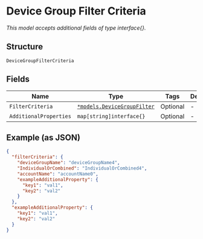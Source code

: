 
# Device Group Filter Criteria

*This model accepts additional fields of type interface{}.*

## Structure

`DeviceGroupFilterCriteria`

## Fields

| Name | Type | Tags | Description |
|  --- | --- | --- | --- |
| `FilterCriteria` | [`*models.DeviceGroupFilter`](../../doc/models/device-group-filter.md) | Optional | - |
| `AdditionalProperties` | `map[string]interface{}` | Optional | - |

## Example (as JSON)

```json
{
  "filterCriteria": {
    "deviceGroupName": "deviceGroupName4",
    "IndividualOrCombined": "IndividualOrCombined4",
    "accountName": "accountName0",
    "exampleAdditionalProperty": {
      "key1": "val1",
      "key2": "val2"
    }
  },
  "exampleAdditionalProperty": {
    "key1": "val1",
    "key2": "val2"
  }
}
```

